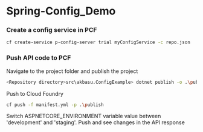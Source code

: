 # Spring-Config_Demo 

### Create a config service in PCF

```sh
cf create-service p-config-server trial myConfigService -c repo.json
```

### Push API code to PCF

Navigate to the project folder and publish the project

```sh
<Repository directory>src\akbasu.ConfigExample> dotnet publish -o .\publish akbasu.ConfigExample.csproj
```

Push to Cloud Foundry
```sh
cf push -f manifest.yml -p .\publish
```

Switch ASPNETCORE_ENVIRONMENT variable value between 'development' and 'staging'. Push and see changes in the API response



